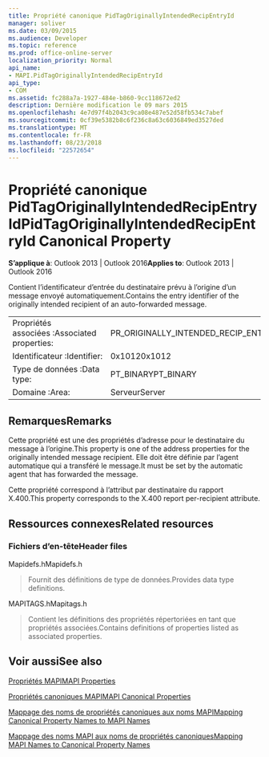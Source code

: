 ```yaml
---
title: Propriété canonique PidTagOriginallyIntendedRecipEntryId
manager: soliver
ms.date: 03/09/2015
ms.audience: Developer
ms.topic: reference
ms.prod: office-online-server
localization_priority: Normal
api_name:
- MAPI.PidTagOriginallyIntendedRecipEntryId
api_type:
- COM
ms.assetid: fc288a7a-1927-484e-b860-9cc118672ed2
description: Dernière modification le 09 mars 2015
ms.openlocfilehash: 4e7d97f4b2043c9ca08e487e52d58fb534c7abef
ms.sourcegitcommit: 0cf39e5382b8c6f236c8a63c6036849ed3527ded
ms.translationtype: MT
ms.contentlocale: fr-FR
ms.lasthandoff: 08/23/2018
ms.locfileid: "22572654"
---
```

# <a name="pidtagoriginallyintendedrecipentryid-canonical-property"></a><span data-ttu-id="eeb21-103">Propriété canonique PidTagOriginallyIntendedRecipEntryId</span><span class="sxs-lookup"><span data-stu-id="eeb21-103">PidTagOriginallyIntendedRecipEntryId Canonical Property</span></span>

  
  
<span data-ttu-id="eeb21-104">**S’applique à**: Outlook 2013 | Outlook 2016</span><span class="sxs-lookup"><span data-stu-id="eeb21-104">**Applies to**: Outlook 2013 | Outlook 2016</span></span> 
  
<span data-ttu-id="eeb21-105">Contient l’identificateur d’entrée du destinataire prévu à l’origine d’un message envoyé automatiquement.</span><span class="sxs-lookup"><span data-stu-id="eeb21-105">Contains the entry identifier of the originally intended recipient of an auto-forwarded message.</span></span>
  
|||
|:-----|:-----|
|<span data-ttu-id="eeb21-106">Propriétés associées :</span><span class="sxs-lookup"><span data-stu-id="eeb21-106">Associated properties:</span></span>  <br/> |<span data-ttu-id="eeb21-107">PR_ORIGINALLY_INTENDED_RECIP_ENTRYID</span><span class="sxs-lookup"><span data-stu-id="eeb21-107">PR_ORIGINALLY_INTENDED_RECIP_ENTRYID</span></span>  <br/> |
|<span data-ttu-id="eeb21-108">Identificateur :</span><span class="sxs-lookup"><span data-stu-id="eeb21-108">Identifier:</span></span>  <br/> |<span data-ttu-id="eeb21-109">0x1012</span><span class="sxs-lookup"><span data-stu-id="eeb21-109">0x1012</span></span>  <br/> |
|<span data-ttu-id="eeb21-110">Type de données :</span><span class="sxs-lookup"><span data-stu-id="eeb21-110">Data type:</span></span>  <br/> |<span data-ttu-id="eeb21-111">PT_BINARY</span><span class="sxs-lookup"><span data-stu-id="eeb21-111">PT_BINARY</span></span>  <br/> |
|<span data-ttu-id="eeb21-112">Domaine :</span><span class="sxs-lookup"><span data-stu-id="eeb21-112">Area:</span></span>  <br/> |<span data-ttu-id="eeb21-113">Serveur</span><span class="sxs-lookup"><span data-stu-id="eeb21-113">Server</span></span>  <br/> |
   
## <a name="remarks"></a><span data-ttu-id="eeb21-114">Remarques</span><span class="sxs-lookup"><span data-stu-id="eeb21-114">Remarks</span></span>

<span data-ttu-id="eeb21-115">Cette propriété est une des propriétés d’adresse pour le destinataire du message à l’origine.</span><span class="sxs-lookup"><span data-stu-id="eeb21-115">This property is one of the address properties for the originally intended message recipient.</span></span> <span data-ttu-id="eeb21-116">Elle doit être définie par l’agent automatique qui a transféré le message.</span><span class="sxs-lookup"><span data-stu-id="eeb21-116">It must be set by the automatic agent that has forwarded the message.</span></span>
  
<span data-ttu-id="eeb21-117">Cette propriété correspond à l’attribut par destinataire du rapport X.400.</span><span class="sxs-lookup"><span data-stu-id="eeb21-117">This property corresponds to the X.400 report per-recipient attribute.</span></span>
  
## <a name="related-resources"></a><span data-ttu-id="eeb21-118">Ressources connexes</span><span class="sxs-lookup"><span data-stu-id="eeb21-118">Related resources</span></span>

### <a name="header-files"></a><span data-ttu-id="eeb21-119">Fichiers d’en-tête</span><span class="sxs-lookup"><span data-stu-id="eeb21-119">Header files</span></span>

<span data-ttu-id="eeb21-120">Mapidefs.h</span><span class="sxs-lookup"><span data-stu-id="eeb21-120">Mapidefs.h</span></span>
  
> <span data-ttu-id="eeb21-121">Fournit des définitions de type de données.</span><span class="sxs-lookup"><span data-stu-id="eeb21-121">Provides data type definitions.</span></span>
    
<span data-ttu-id="eeb21-122">MAPITAGS.h</span><span class="sxs-lookup"><span data-stu-id="eeb21-122">Mapitags.h</span></span>
  
> <span data-ttu-id="eeb21-123">Contient les définitions des propriétés répertoriées en tant que propriétés associées.</span><span class="sxs-lookup"><span data-stu-id="eeb21-123">Contains definitions of properties listed as associated properties.</span></span>
    
## <a name="see-also"></a><span data-ttu-id="eeb21-124">Voir aussi</span><span class="sxs-lookup"><span data-stu-id="eeb21-124">See also</span></span>



[<span data-ttu-id="eeb21-125">Propriétés MAPI</span><span class="sxs-lookup"><span data-stu-id="eeb21-125">MAPI Properties</span></span>](mapi-properties.md)
  
[<span data-ttu-id="eeb21-126">Propriétés canoniques MAPI</span><span class="sxs-lookup"><span data-stu-id="eeb21-126">MAPI Canonical Properties</span></span>](mapi-canonical-properties.md)
  
[<span data-ttu-id="eeb21-127">Mappage des noms de propriétés canoniques aux noms MAPI</span><span class="sxs-lookup"><span data-stu-id="eeb21-127">Mapping Canonical Property Names to MAPI Names</span></span>](mapping-canonical-property-names-to-mapi-names.md)
  
[<span data-ttu-id="eeb21-128">Mappage des noms MAPI aux noms de propriétés canoniques</span><span class="sxs-lookup"><span data-stu-id="eeb21-128">Mapping MAPI Names to Canonical Property Names</span></span>](mapping-mapi-names-to-canonical-property-names.md)

